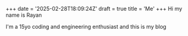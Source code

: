 +++
date = '2025-02-28T18:09:24Z'
draft = true
title = 'Me'
+++
Hi my name is Rayan

I'm a 15yo coding and engineering enthusiast and this is my blog
